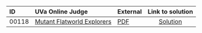 | ID | UVa Online Judge | External | Link to solution |
|:---|:---|:---|:---:|
| 00118 | [Mutant Flatworld Explorers](https://onlinejudge.org/index.php?option=com_onlinejudge&Itemid=8&page=show_problem&problem=54) | [PDF](https://onlinejudge.org/external/1/118.pdf) | [Solution](https://github.com/versenyi98/uva-solutions/tree/main/solutions/00118%20-%20Mutant%20Flatworld%20Explorers)|

